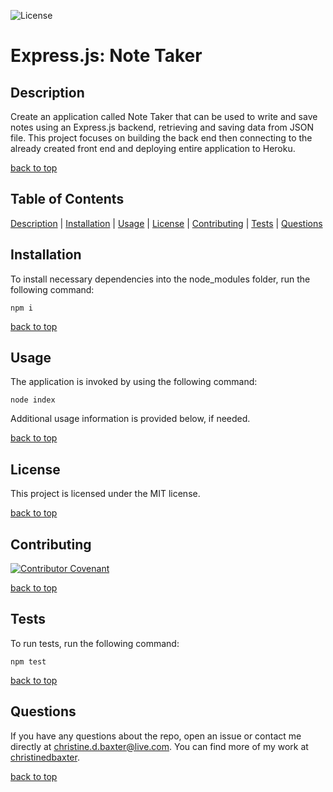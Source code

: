 ![License](https://img.shields.io/badge/license-MIT-success)

# Express.js: Note Taker

## Description

Create an application called Note Taker that can be used to write and save notes using an Express.js backend, retrieving and saving data from JSON file. This project focuses on building the back end then connecting to the already created front end and deploying entire application to Heroku.

[back to top](#table-of-contents)

## Table of Contents

[Description](#description) | [Installation](#installation) | [Usage](#usage) | [License](#license) | [Contributing](#contributing) | [Tests](#tests) | [Questions](#questions)

## Installation

To install necessary dependencies into the node_modules folder, run the following command:

```
npm i
```

[back to top](#table-of-contents)

## Usage

The application is invoked by using the following command:

```
node index
```

Additional usage information is provided below, if needed.

[back to top](#table-of-contents)

## License

This project is licensed under the MIT license.

[back to top](#table-of-contents)

## Contributing

[![Contributor Covenant](https://img.shields.io/badge/Contributor%20Covenant-2.1-4baaaa.svg)](../code_of_conduct.md#top)

[back to top](#table-of-contents)

## Tests

To run tests, run the following command:

```
npm test
```

[back to top](#table-of-contents)

## Questions

If you have any questions about the repo, open an issue or contact me directly at christine.d.baxter@live.com. You can find more of my work at [christinedbaxter](https://github.com/christinedbaxter/).

[back to top](#table-of-contents)
